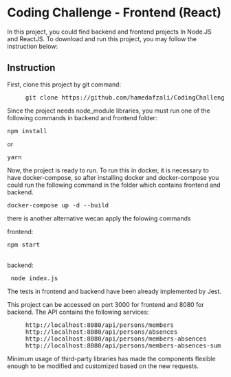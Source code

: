 # Coding Challenge - Frontend (React)
In this project, you could find backend and frontend projects In Node.JS and ReactJS. To download and run this project, you may follow the instruction below:

## Instruction
First, clone this project by git command:
<pre>
     git clone https://github.com/hamedafzali/CodingChallenge
</pre>
Since the project needs node_module libraries, you must run one of the following commands in backend and frontend folder:
<pre>npm install</pre> or <pre>yarn</pre> 

Now, the project is ready to run. To run this in docker, it is necessary to have docker-compose, so after installing docker and docker-compose you could run the following command in the folder which contains frontend and backend. 
<pre>docker-compose up -d --build</pre>

there is another alternative wecan apply the folowing commands

frontend:<pre>npm start</pre>  
backend:<pre> node index.js</pre>  

The tests in frontend and backend have been already implemented by Jest.

This project can be accessed on port 3000 for frontend and 8080 for backend.
The API contains the following services:
<pre>
     http://localhost:8080/api/persons/members
     http://localhost:8080/api/persons/absences
     http://localhost:8080/api/persons/members-absences
     http://localhost:8080/api/persons/members-absences-sum
</pre>
Minimum usage of third-party libraries has made the components flexible enough to be modified and customized based on the new requests.
